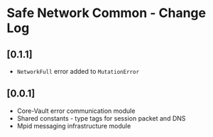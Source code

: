 # Safe Network Common - Change Log

## [0.1.1]
- `NetworkFull` error added to `MutationError`

## [0.0.1]
- Core-Vault error communication module
- Shared constants - type tags for session packet and DNS
- Mpid messaging infrastructure module
